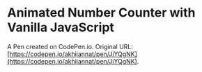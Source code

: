 # Animated Number Counter with Vanilla JavaScript

A Pen created on CodePen.io. Original URL: [https://codepen.io/akhijannat/pen/JjYQgNK](https://codepen.io/akhijannat/pen/JjYQgNK).

